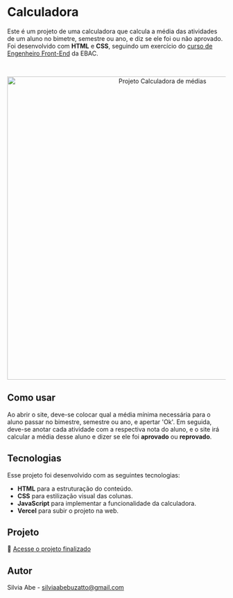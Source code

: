 # Calculadora

  Este é um projeto de uma calculadora que calcula a média das atividades de um aluno no bimetre, semestre ou ano, e diz se ele foi ou não aprovado. 
  Foi desenvolvido com <b>HTML</b> e <b>CSS</b>, seguindo um exercício do [curso de Engenheiro Front-End](https://ebaconline.com.br/front-end-profession) da EBAC.

<br>

<p align="center">
  <img alt="Projeto Calculadora de médias" src="https://github.com/user-attachments/assets/1be0df56-e9f0-4d65-a38b-7fe9d1675fd7" width="700">
</p>

## Como usar

Ao abrir o site, deve-se colocar qual a média mínima necessária para o aluno passar no bimestre, semestre ou ano, e apertar 'Ok'. 
Em seguida, deve-se anotar cada atividade com a respectiva nota do aluno, e o site irá calcular a média desse aluno e dizer se ele foi <b>aprovado</b> ou <b>reprovado</b>.

## Tecnologias

Esse projeto foi desenvolvido com as seguintes tecnologias:

- <b>HTML</b> para a estruturação do conteúdo.
- <b>CSS</b> para estilização visual das colunas.
- <b>JavaScript</b> para implementar a funcionalidade da calculadora.
- <b>Vercel</b> para subir o projeto na web.

## Projeto

🚀 [Acesse o projeto finalizado](https://projeto-calculadora-gamma.vercel.app/)

## Autor

Silvia Abe - silviaabebuzatto@gmail.com

